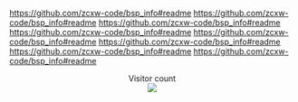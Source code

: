 https://github.com/zcxw-code/bsp_info#readme
https://github.com/zcxw-code/bsp_info#readme
https://github.com/zcxw-code/bsp_info#readme
https://github.com/zcxw-code/bsp_info#readme
https://github.com/zcxw-code/bsp_info#readme
https://github.com/zcxw-code/bsp_info#readme
https://github.com/zcxw-code/bsp_info#readme
https://github.com/zcxw-code/bsp_info#readme
<p align="center"> 
  Visitor count<br>
  <img src="https://profile-counter.glitch.me/tseed/count.svg" />
</p>
